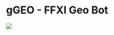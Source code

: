 # gGEO - FFXI Geo Bot
<svg fill="none" viewBox="0 0 120 120" width="120" height="120" xmlns="http://www.w3.org/2000/svg">
  <foreignObject width="100%" height="100%">
    <div xmlns="http://www.w3.org/1999/xhtml">
<div style="overflow:hidden;display:block;">
	<div style="width:50%;float:left;">
		<img src="blob:https://imgur.com/67bed4da-55f1-47e8-b324-417faeaa921c"/>
	</div>
</div>
  </foreignObject>
</svg>